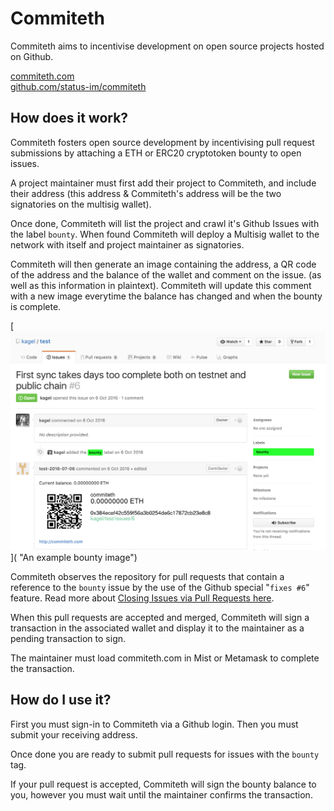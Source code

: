 # Commiteth

Commiteth aims to incentivise development on open source projects hosted on Github.

[commiteth.com](http://commiteth.com)  
[github.com/status-im/commiteth](https://github.com/status-im/commiteth)

## How does it work?

Commiteth fosters open source development by incentivising pull request submissions by attaching a ETH or ERC20 cryptotoken bounty to open issues.

A project maintainer must first add their project to Commiteth, and include their address (this address & Commiteth's address will be the two signatories on the multisig wallet).

Once done, Commiteth will list the project and crawl it's Github Issues with the label `bounty`. When found Commiteth will deploy a Multisig wallet to the network with itself and project maintainer as signatories.

Commiteth will then generate an image containing the address, a QR code of the address and the balance of the wallet and comment on the issue. (as well as this information in plaintext). Commiteth will update this comment with a new image everytime the balance has changed and when the bounty is complete.

[![An example bounty image](img/commitethbounty2.png)]( "An example bounty image")  

Commiteth observes the repository for pull requests that contain a reference to the `bounty` issue by the use of the Github special "`fixes #6`" feature. Read more about [Closing Issues via Pull Requests here](https://github.com/blog/1506-closing-issues-via-pull-requests).

When this pull requests are accepted and merged, Commiteth will sign a transaction in the associated wallet and display it to the maintainer as a pending transaction to sign.

The maintainer must load commiteth.com in Mist or Metamask to complete the transaction.

## How do I use it?

First you must sign-in to Commiteth via a Github login. Then you must submit your receiving address. 

Once done you are ready to submit pull requests for issues with the `bounty` tag. 

If your pull request is accepted, Commiteth will sign the bounty balance to you, however you must wait until the maintainer confirms the transaction.
 